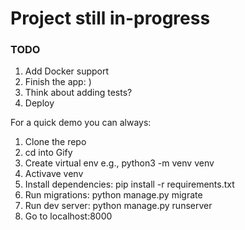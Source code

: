 # Project still in-progress
### TODO
1) Add Docker support
2) Finish the app: )
3) Think about adding tests?
4) Deploy

For a quick demo you can always:
1) Clone the repo
2) cd into Gify
3) Create virtual env e.g., python3 -m venv venv 
4) Activave venv
5) Install dependencies: pip install -r requirements.txt
6) Run migrations: python manage.py migrate
7) Run dev server: python manage.py runserver
8) Go to localhost:8000
